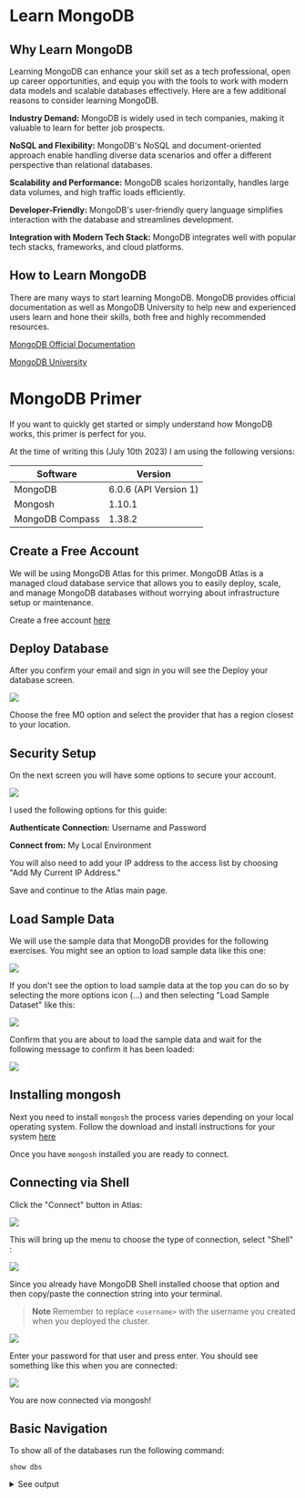 # Learn MongoDB

## Why Learn MongoDB

Learning MongoDB can enhance your skill set as a tech professional, open up career opportunities, and equip you with the tools to work with modern data models and scalable databases effectively. Here are a few additional reasons to consider learning MongoDB.

 **Industry Demand:** MongoDB is widely used in tech companies, making it valuable to learn for better job prospects.

**NoSQL and Flexibility:** MongoDB's NoSQL and document-oriented approach enable handling diverse data scenarios and offer a different perspective than relational databases.

**Scalability and Performance:** MongoDB scales horizontally, handles large data volumes, and high traffic loads efficiently.

**Developer-Friendly:** MongoDB's user-friendly query language simplifies interaction with the database and streamlines development.

**Integration with Modern Tech Stack:** MongoDB integrates well with popular tech stacks, frameworks, and cloud platforms.

## How to Learn MongoDB

There are many ways to start learning MongoDB. MongoDB provides official documentation as well as MongoDB University to help new and experienced users learn and hone their skills, both free and highly recommended resources.

[MongoDB Official Documentation](https://www.mongodb.com/docs/)

[MongoDB University](https://learn.mongodb.com/)

# MongoDB Primer

If you want to quickly get started or simply understand how MongoDB works, this primer is perfect for you.

At the time of writing this (July 10th 2023) I am using the following versions:

| Software | Version |
| --------- | -------|
| MongoDB | 6.0.6 (API Version 1) |
| Mongosh | 1.10.1 |
| MongoDB Compass | 1.38.2 |

## Create a Free Account

We will be using MongoDB Atlas for this primer. MongoDB Atlas is a managed cloud database service that allows you to easily deploy, scale, and manage MongoDB databases without worrying about infrastructure setup or maintenance.

Create a free account [here](https://www.mongodb.com/cloud/atlas/register)

## Deploy Database 

After you confirm your email and sign in you will see the Deploy your database screen. 

![](assets/images/deploy.png)

Choose the free M0 option and select the provider that has a region closest to your location. 

## Security Setup

On the next screen you will have some options to secure your account. 

![](assets/images/security.png)

I used the following options for this guide:

**Authenticate Connection:** Username and Password

**Connect from:** My Local Environment

You will also need to add your IP address to the access list by choosing "Add My Current IP Address."

Save and continue to the Atlas main page.

## Load Sample Data

We will use the sample data that MongoDB provides for the following exercises. You might see an option to load sample data like this one:

![](assets/images/sample%201.png) 

If you don't see the option to load sample data at the top you can do so by selecting the more options icon (...) and then selecting "Load Sample Dataset" like this:

![](assets/images/sample%202.png)

Confirm that you are about to load the sample data and wait for the following message to confirm it has been loaded:

![](assets/images/loaded.png)

<!-- Break this into separate sections-->

## Installing mongosh

Next you need to install `mongosh` the process varies depending on your local operating system. Follow the download and install instructions for your system [here](https://www.mongodb.com/docs/mongodb-shell/install/)

Once you have `mongosh` installed you are ready to connect. 

## Connecting via Shell

Click the "Connect" button in Atlas:

![](assets/images/connect%200.png)

This will bring up the menu to choose the type of connection, select "Shell" :

![](assets/images/connect%201.png)

Since you already have MongoDB Shell installed choose that option and then copy/paste the connection string into your terminal.

>**Note** Remember to replace `<username>` with the username you created when you deployed the cluster.

![](assets/images/connect%202.png)

Enter your password for that user and press enter. You should see something like this when you are connected:

![](assets/images/connected.png)

You are now connected via mongosh!

## Basic Navigation

To show all of the databases run the following command:

`show dbs`

<details><summary>See output</summary>
<p>
![](assets/images/show.png)
</p>
</details>



